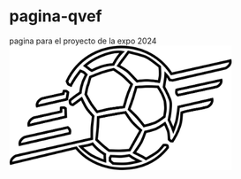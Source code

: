 # pagina-qvef
pagina para el proyecto de la expo 2024
<img src="img/logo_negro_QVEF.png" width="80%" />
